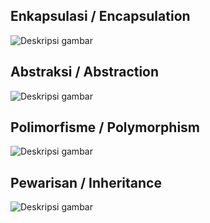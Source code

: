 ## Enkapsulasi / Encapsulation

![Deskripsi gambar](https://cdn-images-1.medium.com/max/1032/1*LxzenIa4d1QuPw1bWjzbGA.png)

## Abstraksi / Abstraction

![Deskripsi gambar](https://miro.medium.com/v2/resize:fit:1052/1*_fUo5fA3w90VFBMXOweSRw.png)

## Polimorfisme / Polymorphism

![Deskripsi gambar](https://media.licdn.com/dms/image/D5612AQEGqL_cTfhZgQ/article-cover_image-shrink_720_1280/0/1706511304322?e=2147483647&v=beta&t=iraMF7i4Hkz_u4pgtrgxOnjqP26rAUvX3VhtwkkJ1qE)

## Pewarisan / Inheritance

![Deskripsi gambar](https://miro.medium.com/v2/resize:fit:1400/0*rJMnJi0YTH5IwKqG.png)
